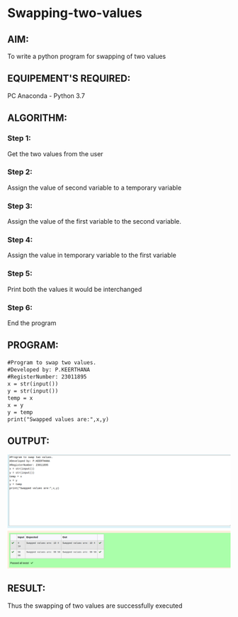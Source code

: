 # Swapping-two-values
## AIM:
To write a python program for swapping of two values
## EQUIPEMENT'S REQUIRED: 
PC
Anaconda - Python 3.7
## ALGORITHM: 
### Step 1:
Get the two values from the user
### Step 2: 
Assign the value of second variable to a temporary variable 
### Step 3: 
Assign the value of the first variable to the second variable.
### Step 4:  
Assign the value in temporary variable to the first variable
### Step 5: 
Print both the values it would be interchanged
### Step 6: 
End the program
## PROGRAM:
```
#Program to swap two values.
#Developed by: P.KEERTHANA 
#RegisterNumber: 23011895
x = str(input())
y = str(input())
temp = x
x = y
y = temp
print("Swapped values are:",x,y)
```

## OUTPUT:
![output](/Swapoutput.png)

## RESULT:
Thus the swapping of two values are successfully executed



